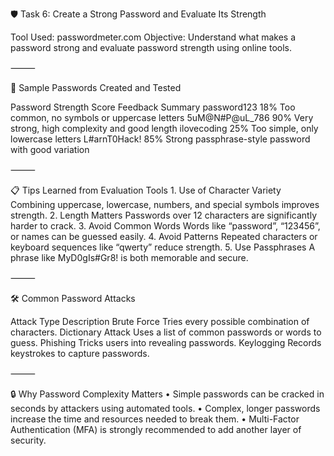 🛡️ Task 6: Create a Strong Password and Evaluate Its Strength

Tool Used: passwordmeter.com
Objective: Understand what makes a password strong and evaluate password strength using online tools.

⸻

🔐 Sample Passwords Created and Tested

Password	Strength Score	Feedback Summary
password123	18%	Too common, no symbols or uppercase letters
5uM@N#P@uL_786	90%	Very strong, high complexity and good length
ilovecoding	25%	Too simple, only lowercase letters
L#arnT0Hack!	85%	Strong passphrase-style password with good variation


⸻

📋 Tips Learned from Evaluation Tools
	1.	Use of Character Variety
Combining uppercase, lowercase, numbers, and special symbols improves strength.
	2.	Length Matters
Passwords over 12 characters are significantly harder to crack.
	3.	Avoid Common Words
Words like “password”, “123456”, or names can be guessed easily.
	4.	Avoid Patterns
Repeated characters or keyboard sequences like “qwerty” reduce strength.
	5.	Use Passphrases
A phrase like MyD0gIs#Gr8! is both memorable and secure.

⸻

🛠 Common Password Attacks

Attack Type	Description
Brute Force	Tries every possible combination of characters.
Dictionary Attack	Uses a list of common passwords or words to guess.
Phishing	Tricks users into revealing passwords.
Keylogging	Records keystrokes to capture passwords.


⸻

🔒 Why Password Complexity Matters
	•	Simple passwords can be cracked in seconds by attackers using automated tools.
	•	Complex, longer passwords increase the time and resources needed to break them.
	•	Multi-Factor Authentication (MFA) is strongly recommended to add another layer of security.

